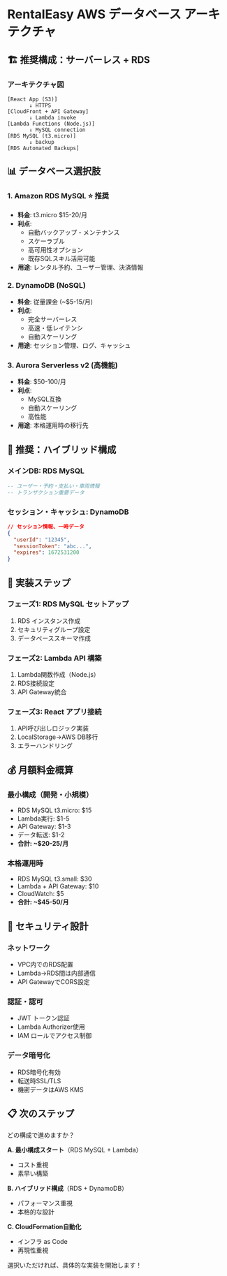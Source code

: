 # RentalEasy AWS データベース アーキテクチャ

## 🏗️ 推奨構成：サーバーレス + RDS

### アーキテクチャ図
```
[React App (S3)] 
       ↓ HTTPS
[CloudFront + API Gateway]
       ↓ Lambda invoke  
[Lambda Functions (Node.js)]
       ↓ MySQL connection
[RDS MySQL (t3.micro)]
       ↓ backup
[RDS Automated Backups]
```

## 📊 データベース選択肢

### 1. **Amazon RDS MySQL** ⭐ 推奨
- **料金**: t3.micro $15-20/月
- **利点**: 
  - 自動バックアップ・メンテナンス
  - スケーラブル
  - 高可用性オプション
  - 既存SQLスキル活用可能
- **用途**: レンタル予約、ユーザー管理、決済情報

### 2. **DynamoDB** (NoSQL)
- **料金**: 従量課金 (~$5-15/月)
- **利点**:
  - 完全サーバーレス
  - 高速・低レイテンシ
  - 自動スケーリング
- **用途**: セッション管理、ログ、キャッシュ

### 3. **Aurora Serverless v2** (高機能)
- **料金**: $50-100/月
- **利点**:
  - MySQL互換
  - 自動スケーリング
  - 高性能
- **用途**: 本格運用時の移行先

## 🎯 推奨：**ハイブリッド構成**

### メインDB: RDS MySQL
```sql
-- ユーザー・予約・支払い・車両情報
-- トランザクション重要データ
```

### セッション・キャッシュ: DynamoDB  
```json
// セッション情報、一時データ
{
  "userId": "12345",
  "sessionToken": "abc...",
  "expires": 1672531200
}
```

## 🚀 実装ステップ

### フェーズ1: RDS MySQL セットアップ
1. RDS インスタンス作成
2. セキュリティグループ設定
3. データベーススキーマ作成

### フェーズ2: Lambda API 構築
1. Lambda関数作成（Node.js）
2. RDS接続設定
3. API Gateway統合

### フェーズ3: React アプリ接続
1. API呼び出しロジック実装
2. LocalStorage→AWS DB移行
3. エラーハンドリング

## 💰 月額料金概算

### 最小構成（開発・小規模）
- RDS MySQL t3.micro: $15
- Lambda実行: $1-5  
- API Gateway: $1-3
- データ転送: $1-2
- **合計: ~$20-25/月**

### 本格運用時
- RDS MySQL t3.small: $30
- Lambda + API Gateway: $10
- CloudWatch: $5
- **合計: ~$45-50/月**

## 🔐 セキュリティ設計

### ネットワーク
- VPC内でのRDS配置
- Lambda→RDS間は内部通信
- API GatewayでCORS設定

### 認証・認可
- JWT トークン認証
- Lambda Authorizer使用
- IAM ロールでアクセス制御

### データ暗号化
- RDS暗号化有効
- 転送時SSL/TLS
- 機密データはAWS KMS

## 📋 次のステップ

どの構成で進めますか？

**A. 最小構成スタート**（RDS MySQL + Lambda）
- コスト重視
- 素早い構築

**B. ハイブリッド構成**（RDS + DynamoDB）  
- パフォーマンス重視
- 本格的な設計

**C. CloudFormation自動化**
- インフラ as Code
- 再現性重視

選択いただければ、具体的な実装を開始します！
